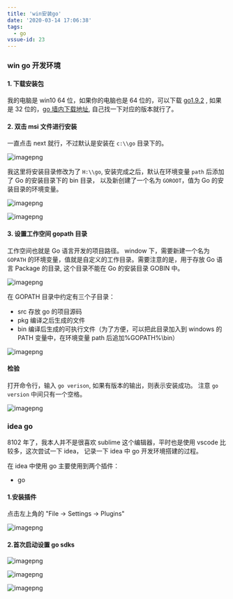 ```yaml
---
title: 'win安装go'
date: '2020-03-14 17:06:38'
tags:
  - go
vssue-id: 23
---
```


### win go 开发环境

#### 1. 下载安装包

我的电脑是 win10 64 位，如果你的电脑也是 64 位的，可以下载 [go1.9.2](https://www.golangtc.com/static/go/1.9.2/go1.9.2.windows-amd64.msi) , 如果是 32 位的，[go 墙内下载地址](http://www.golangtc.com/download), 自己找一下对应的版本就行了。

#### 2. 双击 msi 文件进行安装

一直点击 next 就行，不过默认是安装在 `c:\\go` 目录下的。

![imagepng](https://chatflow-files-cdn-1256085166.file.myqcloud.com/aHR0cDovL21lZGlhLnpoaWppYW56aGFuZy5jbi8vZmlsZS8yMDE4LzEwLzY1ODJmY2YxYTJiYzRlNmNiMDc0MjgyMDkxNWQ3ZjFhX2ltYWdlLnBuZw.png)

我这里将安装目录修改为了 `H:\\go`, 安装完成之后，默认在环境变量 `path` 后添加了 Go 的安装目录下的 bin 目录， 以及新创建了一个名为 `GOROOT`，值为 Go 的安装目录的环境变量。

![imagepng](https://chatflow-files-cdn-1256085166.file.myqcloud.com/aHR0cDovL21lZGlhLnpoaWppYW56aGFuZy5jbi8vZmlsZS8yMDE4LzEwLzlmZmQzMTRkNjU2ZjQ0YWQ4Mjg5MGQ1NmJkNmQxZjFlX2ltYWdlLnBuZw.png)

![imagepng](https://chatflow-files-cdn-1256085166.file.myqcloud.com/aHR0cDovL21lZGlhLnpoaWppYW56aGFuZy5jbi8vZmlsZS8yMDE4LzEwLzQwMGI1MzM4OTFhZDQ5ZWRhOWE4ZThiYWIxZTkwNjRlX2ltYWdlLnBuZw.png)

#### 3. 设置工作空间 gopath 目录

工作空间也就是 Go 语言开发的项目路径。 window 下，需要新建一个名为 `GOPATH` 的环境变量，值就是自定义的工作目录。需要注意的是，用于存放 Go 语言 Package 的目录, 这个目录不能在 Go 的安装目录 GOBIN 中。

![imagepng](https://chatflow-files-cdn-1256085166.file.myqcloud.com/aHR0cDovL21lZGlhLnpoaWppYW56aGFuZy5jbi8vZmlsZS8yMDE4LzEwL2E3MmE5MDM1NzIzNjRhZTI4N2Y4MWFjMzg1MzVlOTkxX2ltYWdlLnBuZw.png)

在 GOPATH 目录中约定有三个子目录：

- src 存放 go 的项目源码
- pkg 编译之后生成的文件
- bin 编译后生成的可执行文件（为了方便，可以把此目录加入到 windows 的 PATH 变量中，在环境变量 path 后追加%GOPATH%\bin）

![imagepng](https://chatflow-files-cdn-1256085166.file.myqcloud.com/aHR0cDovL21lZGlhLnpoaWppYW56aGFuZy5jbi8vZmlsZS8yMDE4LzEwL2YxMmVjNmFkZmI5OTQ2OTA4YzcyYzYyM2Y5ZTU2NTQzX2ltYWdlLnBuZw.png)

#### 检验

打开命令行，输入 `go verison`, 如果有版本的输出，则表示安装成功。 注意 `go version` 中间只有一个空格。

![imagepng](https://chatflow-files-cdn-1256085166.file.myqcloud.com/aHR0cDovL21lZGlhLnpoaWppYW56aGFuZy5jbi8vZmlsZS8yMDE4LzEwL2FlMGE3NWEwNzAwYjQxZTNiM2VhOWUzMjIxZTdmMTczX2ltYWdlLnBuZw.png)

### idea go

8102 年了，我本人并不是很喜欢 sublime 这个编辑器，平时也是使用 vscode 比较多，这次尝试一下 idea， 记录一下 idea 中 go 开发环境搭建的过程。

在 idea 中使用 go 主要使用到两个插件：

- go

#### 1.安装插件

点击左上角的 "File -> Settings -> Plugins"

![imagepng](https://chatflow-files-cdn-1256085166.file.myqcloud.com/aHR0cDovL21lZGlhLnpoaWppYW56aGFuZy5jbi8vZmlsZS8yMDE4LzEwL2U0ZWNlYjMxNjA4ZjQ2ODJiNjQ3NmE3ZWNlODQ4ZjRiX2ltYWdlLnBuZw.png)

#### 2.首次启动设置 go sdks

![imagepng](https://chatflow-files-cdn-1256085166.file.myqcloud.com/aHR0cDovL21lZGlhLnpoaWppYW56aGFuZy5jbi8vZmlsZS8yMDE4LzEwL2Y1Y2RlNmFlODg3OTQzZmNiOTllNmY3NDk5MGQzOGY4X2ltYWdlLnBuZw.png)

![imagepng](https://chatflow-files-cdn-1256085166.file.myqcloud.com/aHR0cDovL21lZGlhLnpoaWppYW56aGFuZy5jbi8vZmlsZS8yMDE4LzEwLzE2ZDg1ZGQxOGNkMDQzMjJiMDE1MzNhZGE1NzZiZDQxX2ltYWdlLnBuZw.png)

![imagepng](https://chatflow-files-cdn-1256085166.file.myqcloud.com/aHR0cDovL21lZGlhLnpoaWppYW56aGFuZy5jbi8vZmlsZS8yMDE4LzEwLzViYmEzZDIzNzQ3ODQ4M2RhYmFjMmM3ODJmOWM4MTI2X2ltYWdlLnBuZw.png)
